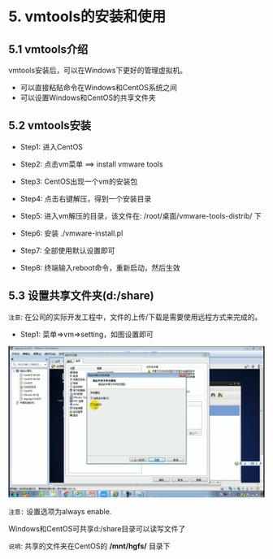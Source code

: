 # 5. vmtools的安装和使用

## 5.1 vmtools介绍
vmtools安装后，可以在Windows下更好的管理虚拟机。

* 可以直接粘贴命令在Windows和CentOS系统之间
* 可以设置Windows和CentOS的共享文件夹


## 5.2 vmtools安装

* Step1: 进入CentOS

* Step2: 点击vm菜单 ==> install vmware tools

* Step3: CentOS出现一个vm的安装包

* Step4: 点击右键解压，得到一个安装目录

* Step5: 进入vm解压的目录，该文件在: /root/桌面/vmware-tools-distrib/ 下

* Step6: 安装 ./vmware-install.pl

* Step7: 全部使用默认设置即可

* Step8: 终端输入reboot命令，重新启动，然后生效


## 5.3 设置共享文件夹(d:/share)

`注意`: 在公司的实际开发工程中，文件的上传/下载是需要使用远程方式来完成的。

* Step1: 菜单=>vm=>setting，如图设置即可

![虚拟机设置共享文件夹](../1.Linux基础篇-assets/虚拟机设置共享文件夹.png)


`注意:` 设置选项为always enable.

Windows和CentOS可共享d:/share目录可以读写文件了

`说明`: 共享的文件夹在CentOS的 **/mnt/hgfs/** 目录下





